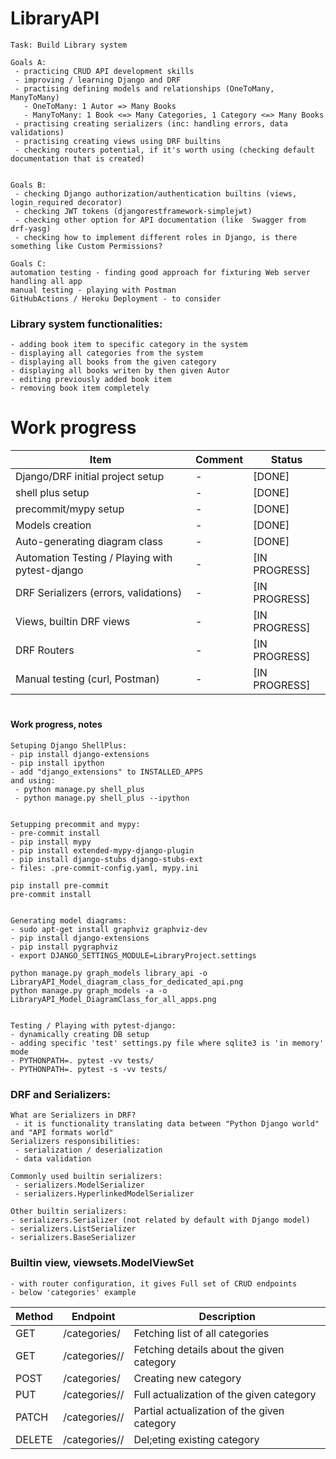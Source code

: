# LibraryAPI

```
Task: Build Library system

Goals A:
 - practicing CRUD API development skills
 - improving / learning Django and DRF
 - practising defining models and relationships (OneToMany, ManyToMany)
   - OneToMany: 1 Autor => Many Books
   - ManyToMany: 1 Book <=> Many Categories, 1 Category <=> Many Books
 - practising creating serializers (inc: handling errors, data validations)
 - practising creating views using DRF builtins
 - checking routers potential, if it's worth using (checking default documentation that is created)


Goals B:
 - checking Django authorization/authentication builtins (views, login_required decorator)
 - checking JWT tokens (djangorestframework-simplejwt)
 - checking other option for API documentation (like  Swagger from drf-yasg)
 - checking how to implement different roles in Django, is there something like Custom Permissions?

Goals C:
automation testing - finding good approach for fixturing Web server handling all app
manual testing - playing with Postman
GitHubActions / Heroku Deployment - to consider

```

### Library system functionalities:
```
- adding book item to specific category in the system
- displaying all categories from the system
- displaying all books from the given category
- displaying all books writen by then given Autor
- editing previously added book item
- removing book item completely
```

# Work progress

| Item                                            | Comment | Status        |
|-------------------------------------------------|---------|---------------|
| Django/DRF initial project setup                | -       | [DONE]        |
| shell plus setup                                | -       | [DONE]        |
| precommit/mypy  setup                           | -       | [DONE]        |
| Models creation                                 | -       | [DONE]        |
| Auto-generating diagram class                   | -       | [DONE]        |
| Automation Testing / Playing with pytest-django | -       | [IN PROGRESS] |
| DRF Serializers (errors, validations)           | -       | [IN PROGRESS] |
| Views, builtin DRF views                        | -       | [IN PROGRESS] |
| DRF Routers                                     | -       | [IN PROGRESS] |
| Manual testing (curl, Postman)                  | -       | [IN PROGRESS] |

#
#### Work progress, notes
```
Setuping Django ShellPlus:
- pip install django-extensions
- pip install ipython
- add "django_extensions" to INSTALLED_APPS
and using:
 - python manage.py shell_plus
 - python manage.py shell_plus --ipython


Setupping precommit and mypy:
- pre-commit install
- pip install mypy
- pip install extended-mypy-django-plugin
- pip install django-stubs django-stubs-ext
- files: .pre-commit-config.yaml, mypy.ini

pip install pre-commit
pre-commit install


Generating model diagrams:
- sudo apt-get install graphviz graphviz-dev
- pip install django-extensions
- pip install pygraphviz
- export DJANGO_SETTINGS_MODULE=LibraryProject.settings

python manage.py graph_models library_api -o LibraryAPI_Model_diagram_class_for_dedicated_api.png
python manage.py graph_models -a -o LibraryAPI_Model_DiagramClass_for_all_apps.png


Testing / Playing with pytest-django:
- dynamically creating DB setup
- adding specific 'test' settings.py file where sqlite3 is 'in memory' mode
- PYTHONPATH=. pytest -vv tests/
- PYTHONPATH=. pytest -s -vv tests/
```


### DRF and Serializers:
```
What are Serializers in DRF?
 - it is functionality translating data between "Python Django world" and "API formats world"
Serializers responsibilities:
 - serialization / deserialization
 - data validation

Commonly used builtin serializers:
 - serializers.ModelSerializer
 - serializers.HyperlinkedModelSerializer

Other builtin serializers:
- serializers.Serializer (not related by default with Django model)
- serializers.ListSerializer
- serializers.BaseSerializer
```


### Builtin view, viewsets.ModelViewSet
```
- with router configuration, it gives Full set of CRUD endpoints
- below 'categories' example
```

| Method    | Endpoint              | Description                                 |
|-----------|-----------------------|---------------------------------------------|
| GET	     | /categories/	         | Fetching list of all categories             |
| GET	     | /categories/<id>/	 | Fetching details about the given category   |
| POST	     | /categories/	         | Creating new category                       |
| PUT	     | /categories/<id>/	 | Full actualization of the given category    |
| PATCH	 | /categories/<id>/	 | Partial actualization of the given category |
| DELETE    | 	/categories/<id>/	 | Del;eting existing category                 |
